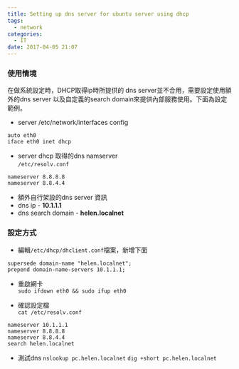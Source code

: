 ```yaml
---
title: Setting up dns server for ubuntu server using dhcp
tags:
  - network
categories:
  - IT
date: 2017-04-05 21:07
---
```


### 使用情境
在做系統設定時，DHCP取得ip時所提供的 dns server並不合用，需要設定使用額外的dns server 以及自定義的search domain來提供內部服務使用。下面為設定範例。

* server /etc/network/interfaces config  

```  
auto eth0  
iface eth0 inet dhcp  
```  

* server dhcp 取得的dns namserver  
`/etc/resolv.conf`  

```  
nameserver 8.8.8.8  
nameserver 8.8.4.4  
```  

* 額外自行架設的dns server 資訊  
 * dns ip - **10.1.1.1**  
 * dns search domain - **helen.localnet**  

### 設定方式
- 編輯`/etc/dhcp/dhclient.conf`檔案，新增下面

```
supersede domain-name "helen.localnet";
prepend domain-name-servers 10.1.1.1;
```

- 重啟網卡  
`sudo ifdown eth0 && sudo ifup eth0`  

- 確認設定檔  
`cat /etc/resolv.conf`  

```
nameserver 10.1.1.1
nameserver 8.8.8.8
nameserver 8.8.4.4
search helen.localnet
```  

- 測試dns 
`nslookup pc.helen.localnet`
`dig +short pc.helen.localnet`

